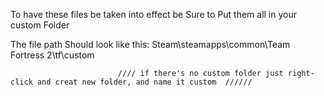 To have these files be taken into effect be Sure to Put them all in your custom Folder

The file path Should look like this: Steam\steamapps\common\Team Fortress 2\tf\custom
                            
                            //// if there's no custom folder just right-click and creat new folder, and name it custom  //////
